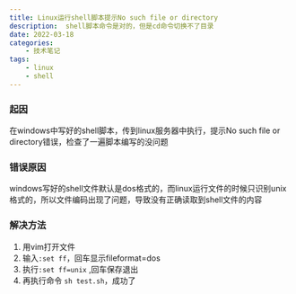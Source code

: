 ```yaml
---
title: Linux运行shell脚本提示No such file or directory
description:  shell脚本命令是对的，但是cd命令切换不了目录
date: 2022-03-18
categories:
    - 技术笔记
tags:
    - linux
    - shell
---
```


### 起因
在windows中写好的shell脚本，传到linux服务器中执行，提示No such file or directory错误，检查了一遍脚本编写的没问题

### 错误原因
windows写好的shell文件默认是dos格式的，而linux运行文件的时候只识别unix格式的，所以文件编码出现了问题，导致没有正确读取到shell文件的内容

### 解决方法
1. 用vim打开文件
2. 输入`:set ff`，回车显示fileformat=dos
3. 执行`:set ff=unix` ,回车保存退出
4. 再执行命令 `sh test.sh`，成功了
